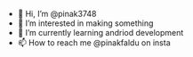 - 👋 Hi, I’m @pinak3748
- 👀 I’m interested in making something
- 🌱 I’m currently learning andriod development
- 📫 How to reach me @pinakfaldu on insta

<!---
pinak3748/pinak3748 is a ✨ special ✨ repository because its `README.md` (this file) appears on your GitHub profile.
You can click the Preview link to take a look at your changes.
--->
